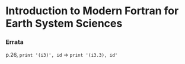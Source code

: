 # Introduction to Modern Fortran for Earth System Sciences

### Errata
p.26, `print '(i3)', id` -> `print '(i3.3), id'`
